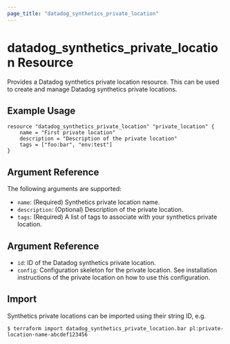 ```yaml
---
page_title: "datadog_synthetics_private_location"
---
```


# datadog_synthetics_private_location Resource

Provides a Datadog synthetics private location resource. This can be used to create and manage Datadog synthetics private locations.

## Example Usage

```hcl
resource "datadog_synthetics_private_location" "private_location" {
    name = "First private location"
    description = "Description of the private location"
    tags = ["foo:bar", "env:test"]
}
```

## Argument Reference

The following arguments are supported:

-   `name`: (Required) Synthetics private location name.
-   `description`: (Optional) Description of the private location.
-   `tags`: (Required) A list of tags to associate with your synthetics private location.

## Argument Reference

-   `id`: ID of the Datadog synthetics private location.
-   `config`: Configuration skeleton for the private location. See installation instructions of the private location on how to use this configuration.

## Import

Synthetics private locations can be imported using their string ID, e.g.

```
$ terraform import datadog_synthetics_private_location.bar pl:private-location-name-abcdef123456
```
